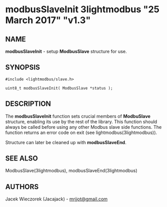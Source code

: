 # modbusSlaveInit 3lightmodbus "25 March 2017" "v1.3"

## NAME
**modbusSlaveInit** - setup **ModbusSlave** structure for use.

## SYNOPSIS
`#include <lightmodbus/slave.h>`

`uint8_t modbusSlaveInit( ModbusSlave *status );`

## DESCRIPTION
The **modbusSlaveInit** function sets crucial members of **ModbuSlave** structure, enabling its use by the rest of the library. This function should always be called before using any other Modbus slave side functions.
The function returns an error code on exit (see lightmodbus(3lightmodbus)).

Structure can later be cleaned up with **modbusSlaveEnd**.

## SEE ALSO
ModbusSlave(3lightmodbus), modbusSlaveEnd(3lightmodbus)

## AUTHORS
Jacek Wieczorek (Jacajack) - mrjjot@gmail.com
